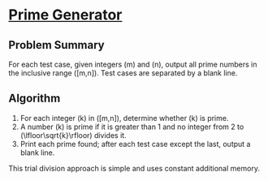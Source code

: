 # [Prime Generator](https://www.spoj.com/problems/PRIME1)

## Problem Summary
For each test case, given integers \(m\) and \(n\), output all prime numbers in the inclusive range \([m,n]\). Test cases are separated by a blank line.

## Algorithm
1. For each integer \(k\) in \([m,n]\), determine whether \(k\) is prime.
2. A number \(k\) is prime if it is greater than 1 and no integer from 2 to \(\lfloor\sqrt{k}\rfloor\) divides it.
3. Print each prime found; after each test case except the last, output a blank line.

This trial division approach is simple and uses constant additional memory.
